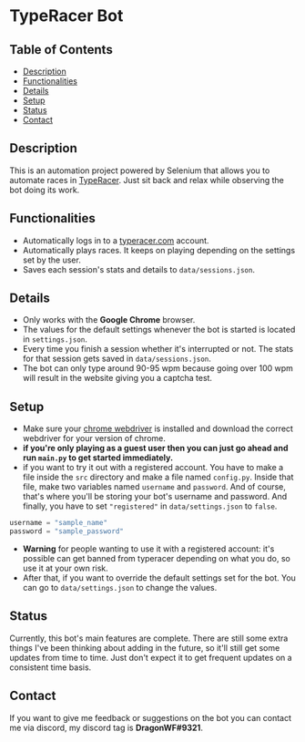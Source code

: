 # TypeRacer Bot

## Table of Contents

- [Description](#Description)
- [Functionalities](#Functionalities)
- [Details](#Details)
- [Setup](#Setup)
- [Status](#Status)
- [Contact](#Contact)

## Description

This is an automation project powered by Selenium that allows you to
automate races in [TypeRacer](https://play.typeracer.com/). Just sit back
and relax while observing the bot doing its work.

## Functionalities

- Automatically logs in to a [typeracer.com](https://play.typeracer.com/) account.
- Automatically plays races. It keeps on playing depending on the settings set by the user.
- Saves each session's stats and details to `data/sessions.json`.

## Details

- Only works with the **Google Chrome** browser.
- The values for the default settings whenever the bot is started is located
  in `settings.json`.
- Every time you finish a session whether it's interrupted or not. The stats for
  that session gets saved in `data/sessions.json`.
- The bot can only type around 90-95 wpm because going over 100 wpm will result in
  the website giving you a captcha test.

## Setup

- Make sure your [chrome webdriver](https://sites.google.com/a/chromium.org/chromedriver/downloads)
  is installed and download the correct webdriver for your version of chrome.
- **if you're only playing as a guest user then you can just go ahead and run `main.py` to get started immediately.**
- if you want to try it out with a registered account. You have to make a
  file inside the `src` directory and make a file named `config.py`. Inside that
  file, make two variables named `username` and `password`. And of course, that's
  where you'll be storing your bot's username and password. And finally, you have
  to set `"registered"` in `data/settings.json` to `false`.

```py
username = "sample_name"
password = "sample_password"
```

- **Warning** for people wanting to use it with a registered account: it's possible can get banned from
  typeracer depending on what you do, so use it at your own risk.
- After that, if you want to override the default settings set for the bot. You can go
  to `data/settings.json` to change the values.

## Status

Currently, this bot's main features are complete. There are still some extra things I've
been thinking about adding in the future, so it'll still get some updates from time to time.
Just don't expect it to get frequent updates on a consistent time basis.

## Contact

If you want to give me feedback or suggestions on the bot you can contact me via
discord, my discord tag is **DragonWF#9321**.
